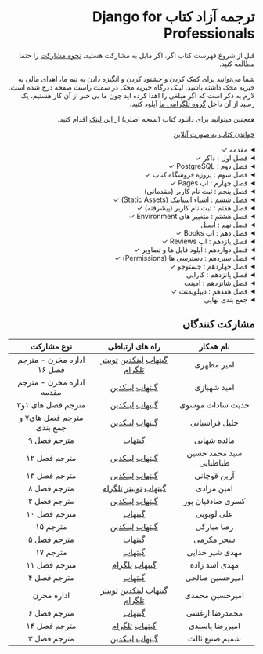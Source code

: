 <h1 dir="rtl"> ترجمه آزاد کتاب  Django for Professionals</h1>

<div dir="rtl">

قبل از شروع فهرست کتاب اگر، اگر مایل به مشارکت هستید، [نحوه مشارکت](https://github.com/mthri/dfp-persian/blob/main/CONTRIBUTING.md) را حتما مطالعه کنید.

شما می‌توانید برای کمک کردن و خشنود کردن و انگیزه دادن به تیم ما، اهدای مالی به خیریه محک داشته باشید.
لینک درگاه خیریه محک در سمت راست صفحه درج شده است. لازم به ذکر است که اگر مبلغی را اهدا کرده اید چون ما بی خبر از آن کار هستیم، یک رسید از آن داخل [گروه تلگرامی ما](https://t.me/dfp_farsi) آپلود کنید.

همچنین میتوانید برای دانلود کتاب (نسخه اصلی) از [این لینک](https://github.com/mthri/dfp-persian/raw/main/book/Django_for_Professionals_Production_websites_with_Python_and_Django.pdf) اقدام کنید.

[خواندن کتاب به صورت آنلاین](https://github.com/mthri/dfp-persian/blob/main/book/Django_for_Professionals_Production_websites_with_Python_and_Django.pdf)
  
<details>
  <summary>مقدمه &check;</summary>
  <br>
    
  - پیشنیاز ها &check;
  - ساختار کتاب &check;
  - آرایش کتاب &check;
  - ادیتور متن &check;
  - نتیجه گیری &check;
    
</details>
  
  
<details>
  <summary>فصل اول : داکر &check;</summary>
  <br>

  - داکر چیست &check;
  - تفاوت کانتینر ها و Virtual Environments &check;
  - نصب داکر &check;
  - Hello World با داکر &check;
  - Hello World با جنگو &check;
  - اپ pages &check;
  - تصاویر و کانتینر ها و میزبانی داکر &check;
  - گیت &check;
  - جمع بندی &check;

</details>

<details>
  <summary>فصل دوم : PostgreSQL &check;</summary>
  <br>
  
  - شروع به کار &check;
  - داکر &check; 
  - حالت تفکیک شده (Detached Mode) &check;
  - PostgreSQL &check;
  - تنظیمات &check;
  - Psycopg &check;
  - دیتابیس جدید &check;
  - گیت &check;
  - جمع بندی &check;
    
</details>

<details>
  <summary>فصل سوم : پروژه فروشگاه کتاب &check;</summary>
  <br>
    
  - داکر &check;
  - PostgreSQL &check;
  - مدل کاربر شخصی سازی شده (Custom User Model) &check;
  - فرم های کاربر شخصی سازی شده (Custom User Forms) &check;
  - پنل ادمین کاربر شخصی سازی شده (Custom User Admin) &check;
  - سوپریوزر (Superuser) &check;
  - تست &check;
  - یونیت تست ها &check;
  - گیت &check;
  - جمع بندی &check;
    
</details>

<details>
  <summary>فصل چهارم : اپ Pages &check;</summary>
  <br>
    
  - تمپلیت ها &check;
  - ٰViewها و URL ها &check;
  - تست ها &check;
  - تست کردن تمپلیت ها &check;
  - تست کردن HTML &check;
  - متد setUP &check;
  - Resolve &check;
  - گیت &check;
  - جمع بندی &check;
    
</details>
  
<details>
  <summary>فصل پنجم : ثبت نام کاربر (مقدماتی)</summary>
  <br>
    
  - اپ Auth
  - View ها و URL های اپ Auth
  - صفحه اصلی (Homepage)
  - سورس کد جنگو
  - لاگین کاربر
  - ریدارکت ها (Redirects)
  - لاگ اوت کاربر (Log Out)
  - ثبت نام کاربر
  - تست ها
  - setUpTestData()
  - گیت
  - جمع بندی
    
</details>
  
<details>
  <summary>فصل ششم : اشیاء استاتیک (Static Assets) &check;</summary>
  <br>
  
  - اپ staticfiles &check;
  - STATIC_URL &check;
  - STATICFILES_DIR &check;
  - STATIC_ROOT &check;
  - STATIC_FINDERS &check;
  - پوشه استاتیک (Static directory) &check;
  - تصاویر &check;
  - جاوا اسکریپت &check;
  - collectstatic &check;
  - بوت استرپ (Bootstrap) &check;
  - صفحه درباره ما (About Page) &check;
  - کار باDjango Crispy Forms &check;
  - تست ها &check;
  - گیت &check;
  - حمع بندی &check;
  
</details>
  
<details>
  <summary>فصل هفتم : ثبت نام کاربر (پیشرفته) &check;</summary>
  <br>
  
  - django-allauth &check;
  - AUTHENTICATION_BACKENDS &check;
  - EMAIL_BACKEND &check;
  - ACCOUNT_LOGOUT_REDIRECT &check;
  - URL ها &check;
  - تمپلیت ها &check;
  -  ورود کاربر (Log in) &check;
  - خروج کاربر (Log Out) &check;
  - ثبت نام کاربر (Sign Up) &check;
  - تنظیمات پنل ادمین &check;
  - ورود کاربر فقط با ایمیل (Email Only Login) &check;
  - تست ها &check;
  - احراز هویت با شبکه های اجتماعی &check;
  - گیت &check;
  - جمع بندی &check;
  
</details>
  
<details>
  <summary>فصل هشتم : متغییر های Environment &check;</summary>
  <br>
  
  - environs[django] &check;
  - SECRET_KEY &check;
  - DEBUG و ALLOWED_HOSTS &check;
  - DATABASES &check;
  - گیت &check;
  - جمع بندی &check;
  
</details>
  
<details>
  <summary>فصل نهم : ایمیل</summary>
  <br>
  
  - تایید ایمیل شخصی سازی شده &check;
  - صفحه تایید ایمیل 
  - تغییر و بازنشانی رمز
  - سرویس ایمیل در جنگو
  - گیت
  - جمع بندی
  
</details>
  
<details>
  <summary>فصل دهم : اپ Books &check;</summary>
  <br>
  
  - Model ها &check;
  - پنل ادمین &check;
  - URL ها &check;
  - View ها &check;
  - تمپلیت ها &check;
  - object_list &check;
  - صفحه جداگانه برای هر کتاب &check;
  - context_object_name &check;
  - get_absolute_url &check;
  - تفاوت Primary Keys با ID ها &check;
  - تفاوت Slug ها با UUID ها &check;
  - نوار پیمایش (Navbar) &check;
  - تست ها &check;
  - گیت &check;
  - جمع بندی &check;
    
</details>
  
<details>
  <summary>فصل یازدهم : اپ Reviews &check;</summary>
  <br>
  
  - Foreign Key ها &check;
  - مدل Review ها &check;
  - تنظیم ادمین پنل &check;
  - تمپلیت ها &check;
  - تست ها &check;
  - گیت &check;
  - جمع بندی &check;
  
</details>
  
<details>
  <summary>فصل دوازدهم : اپلود فایل ها و تصاویر &check;</summary>
  <br>
  
  - فایل های رسانه ای (Media Files) &check;
  - Model ها &check;
  - تنظیم پنل ادمین &check; 
  - تمپلیت ها &check;
  - قدم های فراتر &check;
  - گیت &check;
  - جمع بندی &check;
  
</details>

<details>
  <summary>فصل سیزدهم : دسترسی ها (Permissions) &check;</summary>
  <br>
  
  - فقط کاربر های وارد شده مجازند (Logged-In Users Only) &check;
  - دسترسی ها &check;
  - دسترسی های شخصی سازی شده (Custom Permissions) &check;
  - دسترسی های کاربر &check;
  - PermissionRequiredMixin &check;
  - گروه ها و UserPassesTestMixin &check;
  - تست ها &check;
  - گیت &check;
  - جمع بندی &check;
    
</details>
  
<details>
  <summary>فصل چهاردهم : جستوجو &check;</summary>
  <br>
  
  - صفحه نتایج جستوجو &check;
  - فیلتر های مقدماتی (Basic Filtering) &check;
  - اشیاء Q (Q Objects) &check;
  - Form ها &check;
  - Form جستوجو &check;
  - گیت &check;
  - جمع بندی &check;
    
</details>
  
<details>
  <summary>فصل پانزدهم : کارایی</summary>
  <br>
  
  - django-debug-toolbar &check;
  - آنالیز صفحه ها 
  - select_related و prefetch_related
  - کشینگ (Caching)
  - ایندکس ها (Indexes)
  - django-extensions
  - فرانت اند و متعلقات آن
  - گیت
  - جمع بندی
    
</details>
  
<details>
  <summary>فصل شانزدهم : امینت</summary>
  <br>
  
  - مهندسی اجتماعی (Social Engineering) &check;
  - آپدیت های جنگو &check;
  - چک لیست های دیپلویمنت (Deployment Checklist) &check;
  - docker-compose-prod.yml &check;
  - DEBUG
  - پیش فرض ها (Defaults)
  - SECRET_KEY
  - امنیت وب &check;
  - تزریق SQL (SQL injection) &check;
  - تزریق اسکریپت از طریق وبگاه (XSS) &check;
  - جعل درخواست میان وبگاهی (CSRF) &check;
  - مقابله با کلیک دزدی (Clickjacking Protection) &check;
  - HTTPS/SSL &check;
  - انتقال اکیدا ایمن HTTP (HSTS) &check;
  - ایمن کردن کوکی ها  &check;
  - ارتقا امنیت ادمین (Admin Hardening) &check;
  - گیت &check;
  - جمع بندی &check;
    
</details>
  
  
<details>
  <summary>فصل هفدهم : دیپلویمنت &check;</summary>
  <br>
  
  -  تفاوت PasS و IasS &check;
  - WhiteNoise &check;
  - فایل های رسانه ای (Media Files) &check;
  - Gunicorn &check;
  - Heroku &check;
  - دیپلویمنت با داکر &check;
  - heroku.yml &check;
  - دیپلوی Heroku &check;
  - SECURE_PROXY_SSL_HEADER &check;
  - لاگ های Heroku &check;
  - افزونه های Heroku &check;
  - جمع بندی &check;
  
</details>
  
<details>
  <summary>جمع بندی نهایی</summary>
  <br>
  
  - منابع یادگیری بیشتر
  - بازخورد ها
  
</details>

</div>
  
<h2 dir="rtl">
مشارکت کنندگان
</h2>

<div dir="rtl">
  
|نام همکار|راه های ارتباطی|نوع مشارکت
|:-:|:-:|:-:|
|امیر مطهری|[گیتهاب](https://github.com/mthri) [لینکدین](https://www.linkedin.com/in/amir-motahari-963689138/) [توییتر](https://twitter.com/a_mthri) [تلگرام](https://t.me/a_motahari)|اداره مخزن - مترجم فصل ۱۶|
|امید شهبازی|[گیتهاب](https://github.com/themaximalist) [لینکدین](https://linkedin.com/in/omid-shahbazi-76635b21b)| اداره مخزن - مترجم مقدمه|
|حدیث سادات موسوی|[گیتهاب](https://github.com/cemusavi) [لینکدین](https://linkedin.com/in/hadis-sadat-mousavi-178108219)|مترجم فصل های ۱و۳|
|خلیل فراشیانی|[گیتهاب](https://github.com/khalil-farashiani) [لینکدین](https://linkedin.com/in/khalil-farashiani-36393b21a)|مترجم فصل های۷ و جمع بندی|
|مائده شهابی|[گیتهاب](https://github.com/mashahabi15)|مترجم فصل ۹|
|سید محمد حسین طباطبایی|[گیتهاب](https://github.com/smhtbtb) [لینکدین](https://linkedin.com/in/mohammad-hosein-tabatabaei)|مترجم فصل ۱۲|
|آرین قوچانی|[گیتهاب](https://github.com/arianghoochani) [لینکدین](https://linkedin.com/in/arian-ghoochani-690980168)|مترجم فصل ۱۳|
|امین مرادی|[گیتهاب](https://github.com/aminmoradim) [توییتر](https://twitter.com/amin_moradim) [تلگرام](https://t.me/amin_moradim)|مترجم فصل ۸ |
|کسری صادقیان پور|[گیتهاب](https://github.com/Kasra1377) [لینکدین](https://linkedin.com/in/kasra-sadeghian-pour-87a928204)|مترجم فصل ۲|
|علی لویویی|[گیتهاب](https://github.com/aliloloee)|مترجم فصل ۱۰|
|رضا مبارکی|[گیتهاب](https://github.com/MrRezoo) [لینکدین](https://www.linkedin.com/in/mrrezoo/) |مترجم ۱۵|
|سحر مکرمی|[گیتهاب](https://github.com/mokarramis)|مترجم فصل ۵|
|مهدی شیر خدایی|[گیتهاب](https://github.com/Mimshimzim)|مترجم ۱۷|
|مهدی اسد زاده|[گیتهاب](https://github.com/mahdi-asadzadeh) [تلگرام](https://t.me/mahdi_asadzadeh)|مترجم فصل ۱۱|
|امیرحسین صالحی|[گیتهاب](https://github.com/Amir796-hash)|مترجم فصل ۴|
|امیرحسین محمدی|[گیتهاب](https://github.com/BlackIQ) [لینکدین](https://linkedin.com/in/amirhosseinmohammadi) [توییتر](https://twitter.com/GNU_Amir)  [تلگرام](https://t.me/BlackIQ)| اداره مخزن|
|محمدرضا ارغشی|[گیتهاب](https://github.com/phpreza)|مترجم فصل ۶| 
|امیررضا پاسندی|[گیتهاب](https://github.com/amirpsd) [تلگرام](https://t.me/amir_psd2)|مترجم فصل ۱۴|
|شمیم صنیع ثالث|[گیتهاب](https://github.com/smimahs) [لینکدین](https://www.linkedin.com/in/shsanisales/)|مترجم فصل ۳|
  
</div>

